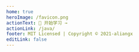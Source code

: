 ```yaml
---
home: true
heroImage: /favicon.png
actionText: 🚩 开始学习 →
actionLink: /java/
footer: MIT Licensed | Copyright © 2021-aliangx
editLink: false
---
```


